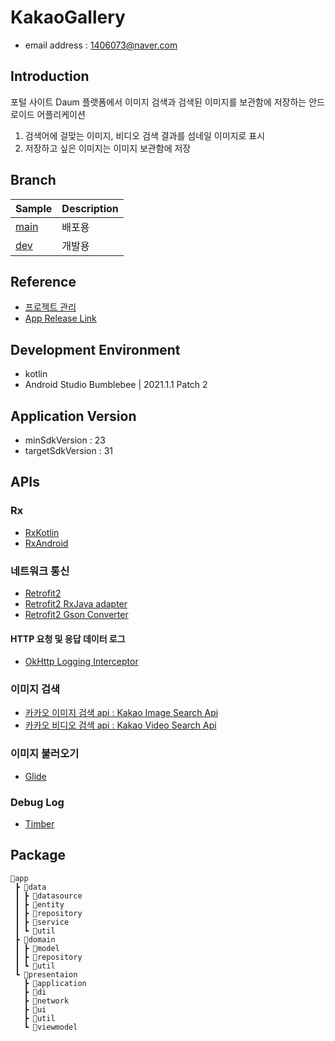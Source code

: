 # KakaoGallery
- email address : 1406073@naver.com <br />

## Introduction
포털 사이트 Daum 플랫폼에서 이미지 검색과 검색된 이미지를 보관함에 저장하는 안드로이드 어플리케이션
1. 검색어에 걸맞는 이미지, 비디오 검색 결과를 섬네일 이미지로 표시
2. 저장하고 싶은 이미지는 이미지 보관함에 저장 

## Branch
|     Sample     | Description |
| ------------- | ------------- |
| [main](https://github.com/wjchoi96/KakaoGallery/tree/main) | 배포용 |
| [dev](https://github.com/wjchoi96/KakaoGallery/tree/dev) | 개발용 |

## Reference
 - [프로젝트 관리](https://full-growth-4d2.notion.site/KakaoGallery-e1de93d4a6cb452989253006bc06e59d)
 - [App Release Link](https://appdistribution.firebase.google.com/pub/i/e608755ba7c9f066)

## Development Environment
- kotlin
- Android Studio Bumblebee | 2021.1.1 Patch 2

## Application Version
- minSdkVersion : 23
- targetSdkVersion : 31

## APIs
### Rx
- [RxKotlin](https://github.com/ReactiveX/RxKotlin)
- [RxAndroid](https://github.com/Reactivex/Rxandroid/wiki)

### 네트워크 통신
- [Retrofit2](https://github.com/square/retrofit)
- [Retrofit2 RxJava adapter](https://github.com/square/retrofit/tree/master/retrofit-adapters/rxjava3)
- [Retrofit2 Gson Converter](https://github.com/square/retrofit/tree/master/retrofit-converters/gson)

#### HTTP 요청 및 응답 데이터 로그
- [OkHttp Logging Interceptor](https://github.com/square/okhttp/tree/master/okhttp-logging-interceptor )
  
### 이미지 검색
- [카카오 이미지 검색 api : Kakao Image Search Api](https://developers.kakao.com/docs/latest/ko/daum-search/dev-guide#search-image )
- [카카오 비디오 검색 api : Kakao Video Search Api](https://developers.kakao.com/docs/latest/ko/daum-search/dev-guide#search-video)

### 이미지 불러오기
- [Glide](https://github.com/bumptech/glide )
  
### Debug Log
- [Timber](https://github.com/JakeWharton/timber)
  
## Package
``` 
📂app
 ┣ 📂data
 ┃ ┣ 📂datasource
 ┃ ┣ 📂entity
 ┃ ┣ 📂repository
 ┃ ┣ 📂service 
 ┃ ┗ 📂util
 ┣ 📂domain
 ┃ ┣ 📂model
 ┃ ┣ 📂repository
 ┃ ┗ 📂util
 ┗ 📂presentaion
   ┣ 📂application
   ┣ 📂di
   ┣ 📂network
   ┣ 📂ui
   ┣ 📂util
   ┗ 📂viewmodel
```

